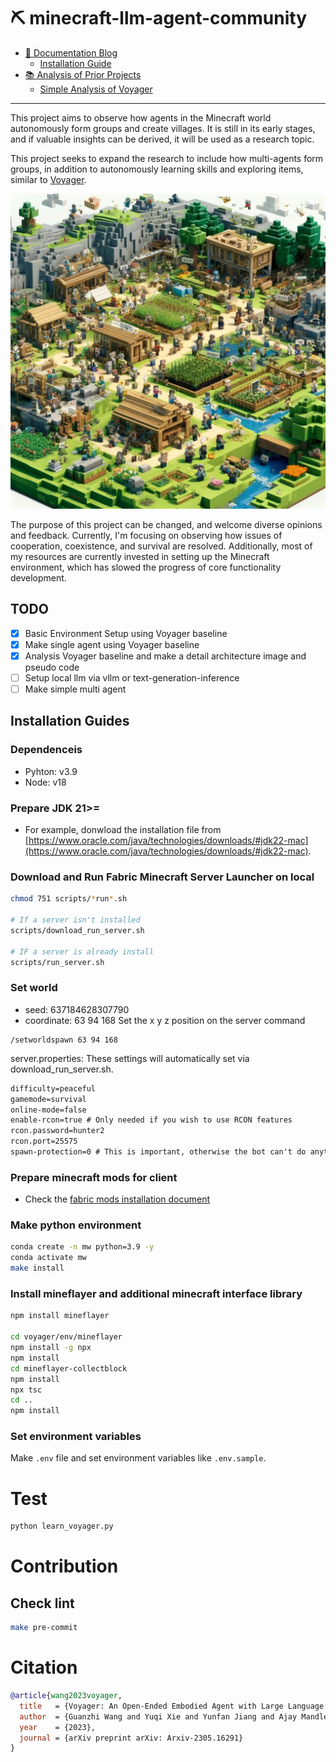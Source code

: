 # ⛏️ minecraft-llm-agent-community

- [🤖 Documentation Blog](https://naem1023.github.io/minecraft-llm-agent-community/)
  - [Installation Guide](https://naem1023.github.io/minecraft-llm-agent-community/docs/Installation)
- [📚 Analysis of Prior Projects](https://naem1023.github.io/minecraft-llm-agent-community/docs/Analysis-of-Prior-Projects)
  - [Simple Analysis of Voyager](https://naem1023.github.io/minecraft-llm-agent-community/docs/Analysis-of-Prior-Projects/voyager)

---

This project aims to observe how agents in the Minecraft world autonomously form groups and create villages. It is still in its early stages, and if valuable insights can be derived, it will be used as a research topic.

This project seeks to expand the research to include how multi-agents form groups, in addition to autonomously learning skills and exploring items, similar to [Voyager](https://github.com/MineDojo/Voyager).


<p align="center">
  <img src="assets/cover-image.jpeg" width="512">
</p>

The purpose of this project can be changed, and welcome diverse opinions and feedback. Currently, I'm focusing on observing how issues of cooperation, coexistence, and survival are resolved. Additionally, most of my resources are currently invested in setting up the Minecraft environment, which has slowed the progress of core functionality development.

## TODO 
- [x] Basic Environment Setup using Voyager baseline
- [x] Make single agent using Voyager baseline
- [x] Analysis Voyager baseline and make a detail architecture image and pseudo code
- [ ] Setup local llm via vllm or text-generation-inference
- [ ] Make simple multi agent 

## Installation Guides
### Dependenceis
- Pyhton: v3.9
- Node: v18

### Prepare JDK 21>=
- For example, donwload the installation file from [https://www.oracle.com/java/technologies/downloads/#jdk22-mac](https://www.oracle.com/java/technologies/downloads/#jdk22-mac).

### Download and Run Fabric Minecraft Server Launcher on local
```sh
chmod 751 scripts/*run*.sh

# If a server isn't installed 
scripts/download_run_server.sh

# IF a server is already install 
scripts/run_server.sh
```
### Set world
- seed: 637184628307790
- coordinate: 63 94 168
Set the x y z position on the server command
```
/setworldspawn 63 94 168
```

server.properties: These settings will automatically set via download_run_server.sh.
```txt
difficulty=peaceful
gamemode=survival
online-mode=false
enable-rcon=true # Only needed if you wish to use RCON features
rcon.password=hunter2
rcon.port=25575
spawn-protection=0 # This is important, otherwise the bot can't do anything near the spawn
```
### Prepare minecraft mods for client
- Check the [fabric mods installation document](installation/fabric_mods_install.md)
### Make python environment
```sh
conda create -n mw python=3.9 -y
conda activate mw
make install
```

### Install mineflayer and additional minecraft interface library
```sh
npm install mineflayer

cd voyager/env/mineflayer
npm install -g npx
npm install
cd mineflayer-collectblock
npm install
npx tsc
cd ..
npm install
```

### Set environment variables
Make `.env` file and set environment variables like `.env.sample`.

# Test
```sh
python learn_voyager.py
```

# Contribution
## Check lint
```sh
make pre-commit
```

# Citation
```bibtex
@article{wang2023voyager,
  title   = {Voyager: An Open-Ended Embodied Agent with Large Language Models},
  author  = {Guanzhi Wang and Yuqi Xie and Yunfan Jiang and Ajay Mandlekar and Chaowei Xiao and Yuke Zhu and Linxi Fan and Anima Anandkumar},
  year    = {2023},
  journal = {arXiv preprint arXiv: Arxiv-2305.16291}
}
```
